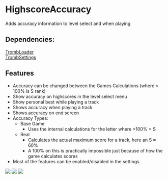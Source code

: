 # HighscoreAccuracy
Adds accuracy information to level select and when playing

## Dependencies:
[TrombLoader](https://github.com/NyxTheShield/TrombLoader)    
[TrombSettings](https://github.com/HypersonicSharkz/TrombSettings)    


  

## Features
- Accuracy can be changed between the Games Calculations (where > 100% is S rank)
- Show accuracy on highscores in the level select menu
- Show personal best while playing a track
- Shows accuracy when playing a track
- Shows accuracy on end screen
- Accuracy Types:
  - Base Game
    - Uses the internal calculations for the letter where >100% = S
  - Real
    - Calculates the actual maximum score for a track, here an S ≈ 60%
    - A 100% on this is practically impossible just because of how the game calculates scores
- Most of the features can be enabled/disabled in the settings

<img src="https://i.imgur.com/LWLTWFz.jpg"/>
<img src="https://i.imgur.com/EDYfzlU.jpg"/>
<img src="https://i.imgur.com/gspIepv.jpg"/>
